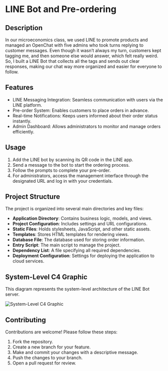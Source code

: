 # LINE Bot and Pre-ordering  

## Description  
In our microeconomics class, we used LINE to promote products and managed an OpenChat with five admins who took turns replying to customer messages. Even though it wasn’t always my turn, customers kept tagging me, and then someone else would answer, which felt really weird. So, I built a LINE Bot that collects all the tags and sends out clear responses, making our chat way more organized and easier for everyone to follow.

## Features  

- LINE Messaging Integration: Seamless communication with users via the LINE platform.  
- Pre-order System: Enables customers to place orders in advance.  
- Real-time Notifications: Keeps users informed about their order status instantly.  
- Admin Dashboard: Allows administrators to monitor and manage orders efficiently.  

## Usage  

1. Add the LINE bot by scanning its QR code in the LINE app.  
2. Send a message to the bot to start the ordering process.  
3. Follow the prompts to complete your pre-order.  
4. For administrators, access the management interface through the designated URL and log in with your credentials.  

## Project Structure  

The project is organized into several main directories and key files:  

- **Application Directory**: Contains business logic, models, and views.  
- **Project Configuration**: Includes settings and URL configurations.  
- **Static Files**: Holds stylesheets, JavaScript, and other static assets.  
- **Templates**: Stores HTML templates for rendering views.  
- **Database File**: The database used for storing order information.  
- **Entry Script**: The main script to manage the project.  
- **Dependency List**: A file specifying all required dependencies.  
- **Deployment Configuration**: Settings for deploying the application to cloud services.  

## System-Level C4 Graphic

This diagram represents the system-level architecture of the LINE Bot server.

![System-Level C4 Graphic](https://raw.githubusercontent.com/HananiahKao/C4Graphic/refs/heads/main/C4GraphicOfLINEBotServer.drawio.svg?token=GHSAT0AAAAAAC4PNJONQB3PTEMY3FTAYQLGZ6BU3CA)

## Contributing  

Contributions are welcome! Please follow these steps:

1. Fork the repository.  
2. Create a new branch for your feature.  
3. Make and commit your changes with a descriptive message.  
4. Push the changes to your branch.  
5. Open a pull request for review. 
